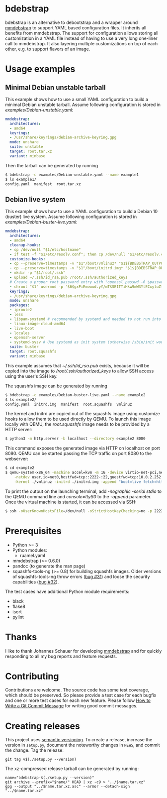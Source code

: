 bdebstrap
=========

bdebstrap is an alternative to debootstrap and a wrapper around
[mmdebstrap](https://gitlab.mister-muffin.de/josch/mmdebstrap/) to support
YAML based configuration files. It inherits all benefits from mmdebstrap. The
support for configuration allows storing all customization in a YAML file
instead of having to use a very long one-liner call to mmdebstrap. It also
layering multiple customizations on top of each other, e.g. to support flavors
of an image.

Usage examples
==============

Minimal Debian unstable tarball
-------------------------------

This example shows how to use a small YAML configuration to build a minimal
Debian unstable tarball. Assume following configuration is stored in
*examples/Debian-unstable.yaml*:

```yaml
mmdebstrap:
  architectures:
  - amd64
  keyrings:
  - /usr/share/keyrings/debian-archive-keyring.gpg
  mode: unshare
  suite: unstable
  target: root.tar.xz
  variant: minbase
```

Then the tarball can be generated by running

```sh
$ bdebstrap -c examples/Debian-unstable.yaml --name example1
$ ls example1/
config.yaml  manifest  root.tar.xz
```

Debian live system
------------------

This example shows how to use a YAML configuration to build a Debian 10
(buster) live system. Assume following configuration is stored in
*examples/Debian-buster-live.yaml*:

```yaml
mmdebstrap:
  architectures:
  - amd64
  cleanup-hooks:
  - cp /dev/null "$1/etc/hostname"
  - if test -f "$1/etc/resolv.conf"; then cp /dev/null "$1/etc/resolv.conf"; fi
  customize-hooks:
  - cp --preserve=timestamps -v "$1"/boot/vmlinuz* "$1${BDEBSTRAP_OUTPUT_DIR?}/vmlinuz"
  - cp --preserve=timestamps -v "$1"/boot/initrd.img* "$1${BDEBSTRAP_OUTPUT_DIR?}/initrd.img"
  - mkdir -p "$1/root/.ssh"
  - upload ~/.ssh/id_rsa.pub /root/.ssh/authorized_keys
  # Create a proper root password entry with "openssl passwd -6 $password"
  - chroot "$1" usermod -p '$6$gxPiEmowud.yY/mT$SE1TTiHkw9mW3YtECxyluZtNPHN7IYPa.vRlWZZVtC8L6qG2PzGpwGIlgMDY79vucWD577fZm/EcA4LS3Koob0' root
  keyrings:
  - /usr/share/keyrings/debian-archive-keyring.gpg
  mode: unshare
  packages:
  - iproute2
  - less
  - libpam-systemd # recommended by systemd and needed to not run into https://bugs.debian.org/751636
  - linux-image-cloud-amd64
  - live-boot
  - locales
  - openssh-server
  - systemd-sysv # Use systemd as init system (otherwise /sbin/init would be missing)
  suite: buster
  target: root.squashfs
  variant: minbase
```

This example assumes that *~/.ssh/id_rsa.pub* exists, because it will be
copied into the image to */root/.ssh/authorized_keys* to allow SSH access
using the user's SSH key.

The squashfs image can be generated by running

```sh
$ bdebstrap -c examples/Debian-buster-live.yaml --name example2
$ ls example2/
config.yaml  initrd.img  manifest  root.squashfs  vmlinuz
```

The kernel and initrd are copied out of the squashfs image using customize
hooks to allow them to be used directly by QEMU. To launch this image locally
with QEMU, the *root.squashfs* image needs to be provided by a HTTP server:

```sh
$ python3 -m http.server -b localhost --directory example2 8080
```

This command exposes the generated image via HTTP on localhost on port 8080.
QEMU can be started passing the TCP traffic on port 8080 to the webserver:

```sh
$ cd example2
$ qemu-system-x86_64 -machine accel=kvm -m 1G -device virtio-net-pci,netdev=net0 -monitor vc \
    -netdev user,id=net0,hostfwd=tcp::2222-:22,guestfwd=tcp:10.0.2.252:8080-tcp:localhost:8080,hostname=debian-live \
    -kernel ./vmlinuz -initrd ./initrd.img -append "boot=live fetch=http://10.0.2.252:8080/root.squashfs quiet"
```

To print the output on the launching terminal, add *-nographic -serial stdio*
to the QEMU command line and *console=ttyS0* to the *-append* parameter. Once
the virtual machine is started, it can be accessed via SSH:

```sh
$ ssh -oUserKnownHostsFile=/dev/null -oStrictHostKeyChecking=no -p 2222 root@localhost
```

Prerequisites
=============

* Python >= 3
* Python modules:
  * ruamel.yaml
* mmdebstrap (>= 0.6.0)
* pandoc (to generate the man page)
* squashfs-tools-ng (>= 0.8) for building squashfs images. Older versions of
  squashfs-tools-ng throw errors
  ([bug #31](https://github.com/AgentD/squashfs-tools-ng/issues/31)) and loose
  the security capabilities
  ([bug #32](https://github.com/AgentD/squashfs-tools-ng/issues/32)).


The test cases have additional Python module requirements:

* black
* flake8
* isort
* pylint

Thanks
======

I like to thank Johannes Schauer for developing
[mmdebstrap](https://gitlab.mister-muffin.de/josch/mmdebstrap/) and for quickly
responding to all my bug reports and feature requests.

Contributing
============

Contributions are welcome. The source code has some test coverage, which should
be preserved. So please provide a test case for each bugfix and one or more
test cases for each new feature. Please follow
[How to Write a Git Commit Message](https://chris.beams.io/posts/git-commit/)
for writing good commit messages.

Creating releases
=================

This project uses [semantic versioning](https://semver.org/). To create a
release, increase the version in `setup.py`, document the noteworthy changes
in `NEWS`, and commit the change. Tag the release:

```
git tag v$(./setup.py --version)
```

The xz-compressed release tarball can be generated by running:
```
name="bdebstrap-$(./setup.py --version)"
git archive --prefix="$name/" HEAD | xz -c9 > "../$name.tar.xz"
gpg --output "../$name.tar.xz.asc" --armor --detach-sign "../$name.tar.xz"
```
